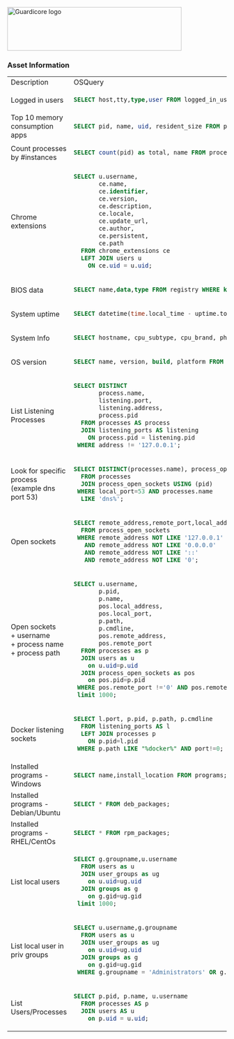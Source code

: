 <p align="left">
  <a href="https://www.guardicore.com/">
    <img src="https://www.guardicore.com/wp-content/uploads/2019/02/guardicore-press-releases-logo-banner2-845x200-1.jpg" alt="Guardicore logo" width="400" height="100">
  </a>
</p>
<h3 align="left">Asset Information</h3>
<p align="left">

<table>
<tr>
<td> Description </td> <td> OSQuery </td>
</tr>
<tr>
<td> Logged in users</td>
<td>

```sql
SELECT host,tty,type,user FROM logged_in_users;
```

</td>
</tr>
<tr>
<td> Top 10 memory consumption apps</td>
<td>

```sql
SELECT pid, name, uid, resident_size FROM processes order by resident_size desc limit 10;
```

</td>
</tr>
<tr>
<td> Count processes by #instances</td>
<td>

```sql
SELECT count(pid) as total, name FROM processes group by name order by total desc limit 10;
```

</td>
</tr>
<tr>
<td> Chrome extensions</td>
<td>

```sql
SELECT u.username, 
       ce.name, 
       ce.identifier, 
       ce.version, 
       ce.description, 
       ce.locale, 
       ce.update_url, 
       ce.author, 
       ce.persistent, 
       ce.path 
  FROM chrome_extensions ce 
  LEFT JOIN users u 
    ON ce.uid = u.uid;
 ```

</td>
</tr>
<tr>
<td> BIOS data</td>
<td>

```sql
SELECT name,data,type FROM registry WHERE key LIKE 'HKEY_LOCAL_MACHINE\HARDWARE\DESCRIPTION\System\BIOS';
```

</td>
</tr>
<tr>
<td> System uptime</td>
<td>

```sql
SELECT datetime(time.local_time - uptime.total_seconds, 'unixepoch') AS last_rebooted FROM time, uptime;
```

</td>
</tr>
<tr>
<td> System Info</td>
<td>

```sql
SELECT hostname, cpu_subtype, cpu_brand, physical_memory, hardware_vendor,hardware_model FROM system_info;
```

</td>
</tr>
<tr>
<td> OS version</td>
<td>

```sql
SELECT name, version, build, platform FROM os_version;
```

</td>
</tr>
<tr>
<td> List Listening Processes</td>
<td>

```sql
SELECT DISTINCT 
       process.name, 
       listening.port, 
       listening.address, 
       process.pid 
  FROM processes AS process 
  JOIN listening_ports AS listening 
    ON process.pid = listening.pid 
 WHERE address != '127.0.0.1';
```

</td>
</tr>
<tr>
<td> Look for specific process<br>
     (example dns port 53)</td>
<td>

```sql
SELECT DISTINCT(processes.name), process_open_sockets.local_port 
  FROM processes 
  JOIN process_open_sockets USING (pid) 
 WHERE local_port=53 AND processes.name 
  LIKE 'dns%';
```

</td>
</tr>
<tr>
<td> Open sockets</td>
<td>

```sql
SELECT remote_address,remote_port,local_address,local_port,family,protocol,state
  FROM process_open_sockets
 WHERE remote_address NOT LIKE '127.0.0.1'
   AND remote_address NOT LIKE '0.0.0.0'
   AND remote_address NOT LIKE '::'
   AND remote_address NOT LIKE '0';
```

</td>
</tr>
<tr>
<td> Open sockets<br> 
     + username<br> 
     + process name<br> 
     + process path</td>
<td>

```sql
SELECT u.username,
       p.pid,
       p.name,
       pos.local_address,
       pos.local_port,
       p.path,
       p.cmdline,
       pos.remote_address,
       pos.remote_port
  FROM processes as p
  JOIN users as u
    on u.uid=p.uid
  JOIN process_open_sockets as pos
    on pos.pid=p.pid
 WHERE pos.remote_port !='0' AND pos.remote_address != '127.0.0.1'
 limit 1000;
```

</td>
</tr>
<tr>
<td> Docker listening sockets</td>
<td>

```sql
SELECT l.port, p.pid, p.path, p.cmdline
  FROM listening_ports AS l
  LEFT JOIN processes p 
    ON p.pid=l.pid
 WHERE p.path LIKE "%docker%" AND port!=0;
```

</td>
</tr>
<tr>
<td> Installed programs - Windows</td>
<td>

```sql
SELECT name,install_location FROM programs;
```

</td>
</tr>
<tr>
<td> Installed programs - Debian/Ubuntu</td>
<td>

```sql
SELECT * FROM deb_packages;
```

</td>
</tr>
<tr>
<td> Installed programs - RHEL/CentOs</td>
<td>

```sql
SELECT * FROM rpm_packages;
```

</td>
</tr>
<tr>
<td> List local users</td>
<td>

```sql
SELECT g.groupname,u.username 
  FROM users as u
  JOIN user_groups as ug
    on u.uid=ug.uid
  JOIN groups as g
    on g.gid=ug.gid
 limit 1000;
```

</td>
</tr>
<tr>
<td> List local user in priv groups</td>
<td>

```sql
SELECT u.username,g.groupname 
  FROM users as u
  JOIN user_groups as ug
    on u.uid=ug.uid
  JOIN groups as g
    on g.gid=ug.gid
 WHERE g.groupname = 'Administrators' OR g.groupname = 'sudo' OR g.groupname = 'root';
```

</td>
</tr>
<tr>
<td> List Users/Processes</td>
<td>

```sql
SELECT p.pid, p.name, u.username 
  FROM processes AS p
  JOIN users AS u
    on p.uid = u.uid;
```

</td>
</tr>

</table>

